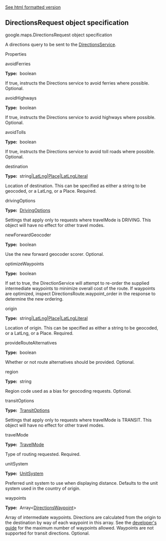 [See html formatted version](https://huasofoundries.github.io/google-maps-documentation/DirectionsRequest.html)


DirectionsRequest object specification
--------------------------------------

google.maps.DirectionsRequest object specification

A directions query to be sent to the [DirectionsService](https://github.com/amenadiel/google-maps-documentation/blob/master/docs/DirectionsService.md).

Properties

avoidFerries

**Type:**  boolean

If true, instructs the Directions service to avoid ferries where possible. Optional.

avoidHighways

**Type:**  boolean

If true, instructs the Directions service to avoid highways where possible. Optional.

avoidTolls

**Type:**  boolean

If true, instructs the Directions service to avoid toll roads where possible. Optional.

destination

**Type:**  string|[LatLng](https://github.com/amenadiel/google-maps-documentation/blob/master/docs/LatLng.md)|[Place](https://github.com/amenadiel/google-maps-documentation/blob/master/docs/Place.md)|[LatLngLiteral](https://github.com/amenadiel/google-maps-documentation/blob/master/docs/LatLngLiteral.md)

Location of destination. This can be specified as either a string to be geocoded, or a LatLng, or a Place. Required.

drivingOptions

**Type:**  [DrivingOptions](https://github.com/amenadiel/google-maps-documentation/blob/master/docs/DrivingOptions.md)

Settings that apply only to requests where travelMode is DRIVING. This object will have no effect for other travel modes.

newForwardGeocoder

**Type:**  boolean

Use the new forward geocoder scorer. Optional.

optimizeWaypoints

**Type:**  boolean

If set to true, the DirectionService will attempt to re-order the supplied intermediate waypoints to minimize overall cost of the route. If waypoints are optimized, inspect DirectionsRoute.waypoint\_order in the response to determine the new ordering.

origin

**Type:**  string|[LatLng](https://github.com/amenadiel/google-maps-documentation/blob/master/docs/LatLng.md)|[Place](https://github.com/amenadiel/google-maps-documentation/blob/master/docs/Place.md)|[LatLngLiteral](https://github.com/amenadiel/google-maps-documentation/blob/master/docs/LatLngLiteral.md)

Location of origin. This can be specified as either a string to be geocoded, or a LatLng, or a Place. Required.

provideRouteAlternatives

**Type:**  boolean

Whether or not route alternatives should be provided. Optional.

region

**Type:**  string

Region code used as a bias for geocoding requests. Optional.

transitOptions

**Type:**  [TransitOptions](https://github.com/amenadiel/google-maps-documentation/blob/master/docs/TransitOptions.md)

Settings that apply only to requests where travelMode is TRANSIT. This object will have no effect for other travel modes.

travelMode

**Type:**  [TravelMode](https://github.com/amenadiel/google-maps-documentation/blob/master/docs/TravelMode.md)

Type of routing requested. Required.

unitSystem

**Type:**  [UnitSystem](https://github.com/amenadiel/google-maps-documentation/blob/master/docs/UnitSystem.md)

Preferred unit system to use when displaying distance. Defaults to the unit system used in the country of origin.

waypoints

**Type:**  Array<[DirectionsWaypoint](https://github.com/amenadiel/google-maps-documentation/blob/master/docs/DirectionsWaypoint.md)\>

Array of intermediate waypoints. Directions are calculated from the origin to the destination by way of each waypoint in this array. See the [developer's guide](https://developers.google.com/maps/documentation/javascript/directions#UsageLimits) for the maximum number of waypoints allowed. Waypoints are not supported for transit directions. Optional.